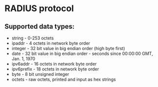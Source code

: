 RADIUS protocol
===============

Supported data types:
---------------------

 * string - 0-253 octets
 * ipaddr - 4 octets in network byte order
 * integer - 32 bit value in big endian order (high byte first)
 * date - 32 bit value in big endian order - seconds since 00:00:00 GMT,  Jan.  1,  1970
 * ipv6addr - 16 octets in network byte order
 * ipv6prefix - 18 octets in network byte order
 * byte - 8 bit unsigned integer
 * octets - raw octets, printed and input as hex strings
